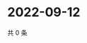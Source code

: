 # 2022-09-12

共 0 条

<!-- BEGIN WEIBO -->
<!-- 最后更新时间 Mon Sep 12 2022 21:37:10 GMT+0800 (China Standard Time) -->

<!-- END WEIBO -->
